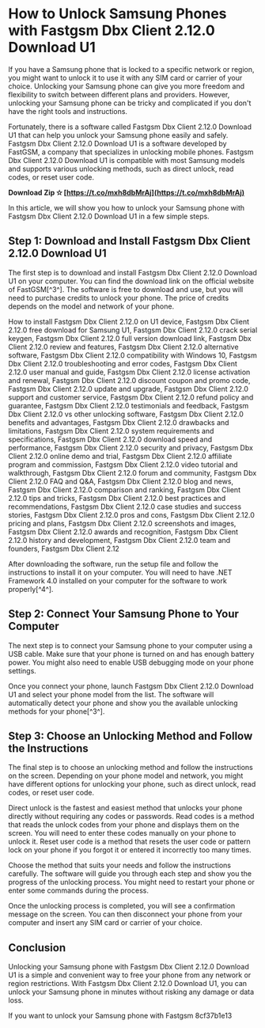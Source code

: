 # How to Unlock Samsung Phones with Fastgsm Dbx Client 2.12.0 Download U1
 
If you have a Samsung phone that is locked to a specific network or region, you might want to unlock it to use it with any SIM card or carrier of your choice. Unlocking your Samsung phone can give you more freedom and flexibility to switch between different plans and providers. However, unlocking your Samsung phone can be tricky and complicated if you don't have the right tools and instructions.
 
Fortunately, there is a software called Fastgsm Dbx Client 2.12.0 Download U1 that can help you unlock your Samsung phone easily and safely. Fastgsm Dbx Client 2.12.0 Download U1 is a software developed by FastGSM, a company that specializes in unlocking mobile phones. Fastgsm Dbx Client 2.12.0 Download U1 is compatible with most Samsung models and supports various unlocking methods, such as direct unlock, read codes, or reset user code.
 
**Download Zip ✫ [https://t.co/mxh8dbMrAj](https://t.co/mxh8dbMrAj)**


 
In this article, we will show you how to unlock your Samsung phone with Fastgsm Dbx Client 2.12.0 Download U1 in a few simple steps.
 
## Step 1: Download and Install Fastgsm Dbx Client 2.12.0 Download U1
 
The first step is to download and install Fastgsm Dbx Client 2.12.0 Download U1 on your computer. You can find the download link on the official website of FastGSM[^3^]. The software is free to download and use, but you will need to purchase credits to unlock your phone. The price of credits depends on the model and network of your phone.
 
How to install Fastgsm Dbx Client 2.12.0 on U1 device,  Fastgsm Dbx Client 2.12.0 free download for Samsung U1,  Fastgsm Dbx Client 2.12.0 crack serial keygen,  Fastgsm Dbx Client 2.12.0 full version download link,  Fastgsm Dbx Client 2.12.0 review and features,  Fastgsm Dbx Client 2.12.0 alternative software,  Fastgsm Dbx Client 2.12.0 compatibility with Windows 10,  Fastgsm Dbx Client 2.12.0 troubleshooting and error codes,  Fastgsm Dbx Client 2.12.0 user manual and guide,  Fastgsm Dbx Client 2.12.0 license activation and renewal,  Fastgsm Dbx Client 2.12.0 discount coupon and promo code,  Fastgsm Dbx Client 2.12.0 update and upgrade,  Fastgsm Dbx Client 2.12.0 support and customer service,  Fastgsm Dbx Client 2.12.0 refund policy and guarantee,  Fastgsm Dbx Client 2.12.0 testimonials and feedback,  Fastgsm Dbx Client 2.12.0 vs other unlocking software,  Fastgsm Dbx Client 2.12.0 benefits and advantages,  Fastgsm Dbx Client 2.12.0 drawbacks and limitations,  Fastgsm Dbx Client 2.12.0 system requirements and specifications,  Fastgsm Dbx Client 2.12.0 download speed and performance,  Fastgsm Dbx Client 2.12.0 security and privacy,  Fastgsm Dbx Client 2.12.0 online demo and trial,  Fastgsm Dbx Client 2.12.0 affiliate program and commission,  Fastgsm Dbx Client 2.12.0 video tutorial and walkthrough,  Fastgsm Dbx Client 2.12.0 forum and community,  Fastgsm Dbx Client 2.12.0 FAQ and Q&A,  Fastgsm Dbx Client 2.12.0 blog and news,  Fastgsm Dbx Client 2.12.0 comparison and ranking,  Fastgsm Dbx Client 2.12.0 tips and tricks,  Fastgsm Dbx Client 2.12.0 best practices and recommendations,  Fastgsm Dbx Client 2.12.0 case studies and success stories,  Fastgsm Dbx Client 2.12.0 pros and cons,  Fastgsm Dbx Client 2.12.0 pricing and plans,  Fastgsm Dbx Client 2.12.0 screenshots and images,  Fastgsm Dbx Client 2.12.0 awards and recognition,  Fastgsm Dbx Client 2.12.0 history and development,  Fastgsm Dbx Client 2.12.0 team and founders,  Fastgsm Dbx Client 2.12
 
After downloading the software, run the setup file and follow the instructions to install it on your computer. You will need to have .NET Framework 4.0 installed on your computer for the software to work properly[^4^].
 
## Step 2: Connect Your Samsung Phone to Your Computer
 
The next step is to connect your Samsung phone to your computer using a USB cable. Make sure that your phone is turned on and has enough battery power. You might also need to enable USB debugging mode on your phone settings.
 
Once you connect your phone, launch Fastgsm Dbx Client 2.12.0 Download U1 and select your phone model from the list. The software will automatically detect your phone and show you the available unlocking methods for your phone[^3^].
 
## Step 3: Choose an Unlocking Method and Follow the Instructions
 
The final step is to choose an unlocking method and follow the instructions on the screen. Depending on your phone model and network, you might have different options for unlocking your phone, such as direct unlock, read codes, or reset user code.
 
Direct unlock is the fastest and easiest method that unlocks your phone directly without requiring any codes or passwords. Read codes is a method that reads the unlock codes from your phone and displays them on the screen. You will need to enter these codes manually on your phone to unlock it. Reset user code is a method that resets the user code or pattern lock on your phone if you forgot it or entered it incorrectly too many times.
 
Choose the method that suits your needs and follow the instructions carefully. The software will guide you through each step and show you the progress of the unlocking process. You might need to restart your phone or enter some commands during the process.
 
Once the unlocking process is completed, you will see a confirmation message on the screen. You can then disconnect your phone from your computer and insert any SIM card or carrier of your choice.
 
## Conclusion
 
Unlocking your Samsung phone with Fastgsm Dbx Client 2.12.0 Download U1 is a simple and convenient way to free your phone from any network or region restrictions. With Fastgsm Dbx Client 2.12.0 Download U1, you can unlock your Samsung phone in minutes without risking any damage or data loss.
 
If you want to unlock your Samsung phone with Fastgsm
 8cf37b1e13
 
